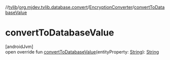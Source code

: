 //[tvlib](../../../index.md)/[org.mjdev.tvlib.database.convert](../index.md)/[EncryptionConverter](index.md)/[convertToDatabaseValue](convert-to-database-value.md)

# convertToDatabaseValue

[androidJvm]\
open override fun [convertToDatabaseValue](convert-to-database-value.md)(entityProperty: [String](https://kotlinlang.org/api/latest/jvm/stdlib/kotlin/-string/index.html)): [String](https://kotlinlang.org/api/latest/jvm/stdlib/kotlin/-string/index.html)
